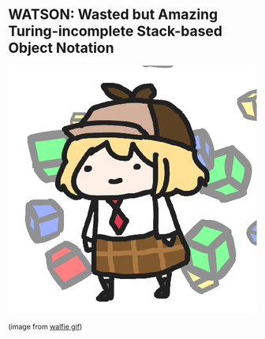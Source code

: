 # WATSON: Wasted but Amazing Turing-incomplete Stack-based Object Notation

![WATSON](./doc/img/watson.gif)

(image from [walfie gif](https://walfiegif.wordpress.com/2020/11/05/this-is-true/))
